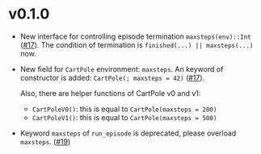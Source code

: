 # v0.1.0

- New interface for controlling episode termination `maxsteps(env)::Int` ([#17]).
  The condition of termination is `finished(...) || maxsteps(...)` now.

- New field for `CartPole` environment: `maxsteps`.
  An keyword of constructor is added: `CartPole(; maxsteps = 42)` ([#17]).

  Also, there are helper functions of CartPole v0 and v1:
    - `CartPoleV0()`: this is equal to `CartPole(maxsteps = 200)`
    - `CartPoleV1()`: this is equal to `CartPole(maxsteps = 500)`

- Keyword `maxsteps` of `run_episode` is deprecated,
  please overload  `maxsteps`. ([#19])

[#17]: https://github.com/JuliaML/Reinforce.jl/pull/17
[#19]: https://github.com/JuliaML/Reinforce.jl/pull/19
